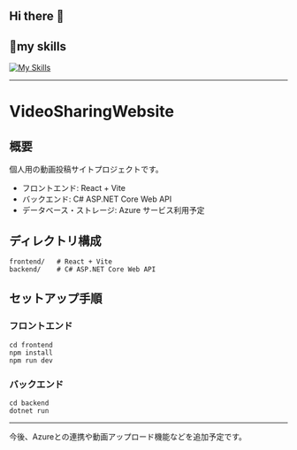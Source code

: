 ## Hi there 👋

## 🌱my skills
[![My Skills](https://skillicons.dev/icons?i=js,ts,html,css,sass,bootstrap,react,java,visualstudio,vscode,aws,discord)](https://skillicons.dev)

---

# VideoSharingWebsite

## 概要
個人用の動画投稿サイトプロジェクトです。

- フロントエンド: React + Vite
- バックエンド: C# ASP.NET Core Web API
- データベース・ストレージ: Azure サービス利用予定

## ディレクトリ構成

```
frontend/   # React + Vite
backend/    # C# ASP.NET Core Web API
```

## セットアップ手順

### フロントエンド
```
cd frontend
npm install
npm run dev
```

### バックエンド
```
cd backend
dotnet run
```

---
今後、Azureとの連携や動画アップロード機能などを追加予定です。

<!--
**kentem-ko-suzuki/kentem-ko-suzuki** is a ✨ _special_ ✨ repository because its `README.md` (this file) appears on your GitHub profile.

Here are some ideas to get you started:

- 🔭 I'm currently working on ...
- 🌱 I'm currently learning ...
- 👯 I'm looking to collaborate on ...
- 🤔 I'm looking for help with ...
- 💬 Ask me about ...
- 📫 How to reach me: ...
- 😄 Pronouns: ...
- ⚡ Fun fact: ...
-->

